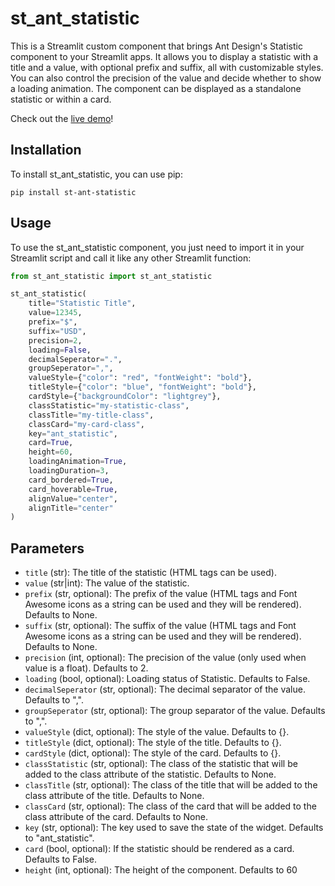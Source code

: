 # st_ant_statistic

This is a Streamlit custom component that brings Ant Design's Statistic component to your Streamlit apps. It allows you to display a statistic with a title and a value, with optional prefix and suffix, all with customizable styles. You can also control the precision of the value and decide whether to show a loading animation. The component can be displayed as a standalone statistic or within a card.

Check out the [live demo](https://flucas96-st-ant-statistic-app-d6d5xg.streamlit.app/)!

## Installation

To install st_ant_statistic, you can use pip:

````
pip install st-ant-statistic
````

## Usage

To use the st_ant_statistic component, you just need to import it in your Streamlit script and call it like any other Streamlit function:

```` python
from st_ant_statistic import st_ant_statistic
````
```` python
st_ant_statistic(
    title="Statistic Title", 
    value=12345,
    prefix="$",
    suffix="USD",
    precision=2,
    loading=False,
    decimalSeperator=".",
    groupSeperator=",",
    valueStyle={"color": "red", "fontWeight": "bold"},
    titleStyle={"color": "blue", "fontWeight": "bold"},
    cardStyle={"backgroundColor": "lightgrey"},
    classStatistic="my-statistic-class",
    classTitle="my-title-class",
    classCard="my-card-class",
    key="ant_statistic",
    card=True,
    height=60,
    loadingAnimation=True,
    loadingDuration=3,
    card_bordered=True,
    card_hoverable=True,
    alignValue="center",
    alignTitle="center"
)
````

## Parameters

- `title` (str): The title of the statistic (HTML tags can be used).
- `value` (str|int): The value of the statistic.
- `prefix` (str, optional): The prefix of the value (HTML tags and Font Awesome icons as a string can be used and they will be rendered). Defaults to None.
- `suffix` (str, optional): The suffix of the value (HTML tags and Font Awesome icons as a string can be used and they will be rendered). Defaults to None.
- `precision` (int, optional): The precision of the value (only used when value is a float). Defaults to 2.
- `loading` (bool, optional): Loading status of Statistic. Defaults to False.
- `decimalSeperator` (str, optional): The decimal separator of the value. Defaults to ",".
- `groupSeperator` (str, optional): The group separator of the value. Defaults to ",".
- `valueStyle` (dict, optional): The style of the value. Defaults to {}.
- `titleStyle` (dict, optional): The style of the title. Defaults to {}.
- `cardStyle` (dict, optional): The style of the card. Defaults to {}.
- `classStatistic` (str, optional): The class of the statistic that will be added to the class attribute of the statistic. Defaults to None.
- `classTitle` (str, optional): The class of the title that will be added to the class attribute of the title. Defaults to None.
- `classCard` (str, optional): The class of the card that will be added to the class attribute of the card. Defaults to None.
- `key` (str, optional): The key used to save the state of the widget. Defaults to "ant_statistic".
- `card` (bool, optional): If the statistic should be rendered as a card. Defaults to False.
- `height` (int, optional): The height of the component. Defaults to 60
